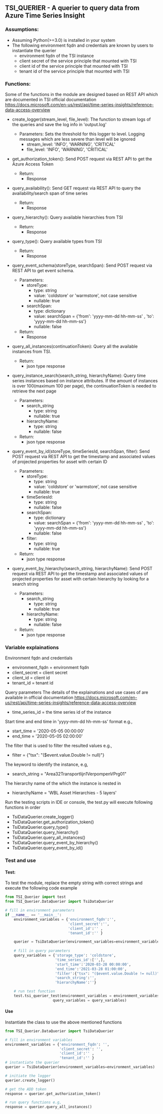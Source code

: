## TSI_QUERIER - A querier to query data from Azure Time Series Insight  

### Assumptions:
* Assuming Python(>=3.0) is installed in your system
* The following environment fqdn and credentials are known by users to instantiate the querier
  * environment fqdn of the TSI instance
  * client secret of the service principle that mounted with TSI
  * client id of the service principle that mounted with TSI
  * tenant id of the service principle that mounted with TSI

### Functions:
Some of the functions in the module are designed based on REST API which are documented in TSI official documentation https://docs.microsoft.com/en-us/rest/api/time-series-insights/reference-data-access-overview
* create_logger(stream_level, file_level): The function to stream logs of the queries and save the log info in 'output.log' 
  * Parameters:
  Sets the threshold for this logger to level. Logging messages which are less severe than level will be ignored
    * stream_level: 'INFO', 'WARNING', 'CRITICAL' 
    * file_level: 'INFO', 'WARNING', 'CRITICAL'
    
* get_authorization_token(): Send POST request via REST API to get the Azure Access Token
  * Return:
    * Response

* query_availability(): Send GET request via REST API to query the availability/search span of time series
  * Return:
    * Response
      
* query_hierarchy(): Query available hierarchies from TSI
  * Return:
    * Response
  
* query_type(): Query available types from TSI
  * Return:
    * Response
  
* query_event_schema(storeType, searchSpan): Send POST request via REST API to get event schema.
  * Parameters:
    * storeType:
      * type: string
      * value: 'coldstore' or 'warmstore', not case sensitive
      * nullable: true
    * searchSpan:
      * type: dictionary 
      * value: searchSpan = {'from': 'yyyy-mm-dd hh-mm-ss' , 'to': 'yyyy-mm-dd hh-mm-ss'}
      * nullable: false
  * Return:
    * Response

* query_all_instances(continuationToken): Query all the available instances from TSI.
  * Return:
    * json type response

* query_instance_search(search_string, hierarchyName):  Query time series instances based on instance attributes. If the amount of instances is over 100(maximum 100 per page), the continuationToken is needed to retrieve the next page
  * Parameters:
    * search_string
      * type: string
      * nullable: true
    * hierarchyName:
      * type: string
      * nullable: false
  * Return:
    * json type response

* query_event_by_id(storeType, timeSeriesId, searchSpan, filter): Send POST request via REST API to get the timestamp and associated values of projected properties for asset with certain ID
  * Parameters:
    * storeType:
      * type: string
      * value: 'coldstore' or 'warmstore', not case sensitive
      * nullable: true
    * timeSeriesId:
      * type: string
      * nullable: false
    * searchSpan:
      * type: dictionary 
      * value: searchSpan = {'from': 'yyyy-mm-dd hh-mm-ss' , 'to': 'yyyy-mm-dd hh-mm-ss'}
      * nullable: false
    * filter:
      * type: string
      * nullable: true
  * Return:
    * json type response    

* query_event_by_hierarchy(search_string, hierarchyName): Send POST request via REST API to get the timestamp and associated values of projected properties for asset with certain hierarchy by looking for a search string
  * Parameters:
    * search_string
      * type: string
      * nullable: true
    * hierarchyName:
      * type: string
      * nullable: false
  * Return:
    * json type response
    
### Variable explainations
Environment fqdn and credentials
* environment_fqdn = environment fqdn
* client_secret = client secret
* client_id = client id
* tenant_id = tenant id

Query parameters
The details of the explainations and use cases of are available in official documentation https://docs.microsoft.com/en-us/rest/api/time-series-insights/reference-data-access-overview
* time_series_id = the time series id of the instance
  
Start time and end time in 'yyyy-mm-dd hh-mm-ss' format e.g.,
* start_time = '2020-05-05 00:00:00'
* end_time = '2020-05-05 02:00:00'

The filter that is used to filter the resulted values e.g., 
* filter = {"tsx": "($event.value.Double != null)"}
  
The keyword to identify the instance, e.g,   
* search_string = "Area32Transportlijn1VerpompenVPrg01"
  
The hierarchy name of the which the instance is nested in
* hierarchyName = 'WBL Asset Hierarchies -  5 layers'

Run the testing scripts in IDE or console, the test.py will execute following functions in order
* TsiDataQuerier.create_logger()
* TsiDataQuerier.get_authorization_token()
* TsiDataQuerier.query_type()
* TsiDataQuerier.query_hierarchy()
* TsiDataQuerier.query_all_instances()
* TsiDataQuerier.query_event_by_hierarchy()
* TsiDataQuerier.query_event_by_id()

### Test and use
#### Test:
To test the module, replace the empty string with correct strings and execute the following code example

```Python
from TSI_Querier import test
from TSI_Querier.DataQuerier import TsiDataQuerier

# fill in environment parameters
if __name__ == '__main__':
    environment_variables = {'environment_fqdn':'',
                             'client_secret':'',
                             'client_id':'' ,
                             'tenant_id':'' }

    querier = TsiDataQuerier(environment_variables=environment_variables)
    
    # fill in query parameters
    query_variables = {'storage_type': 'coldstore',
                       'time_series_id':['',],
                       'start_time':'2020-03-28 00:00:00',
                       'end_time':'2021-03-28 01:00:00',
                       'filter':{"tsx": "($event.value.Double != null)"},
                       'search_string':'',
                       'hierarchyName':''}

    # run test function
    test.tsi_querier_test(environment_variables = environment_variables,
                      query_variables = query_variables)
```
#### Use
Instantiate the class to use the above mentioned functions
```Python
from TSI_Querier.DataQuerier import TsiDataQuerier

# fill in environment variables
environment_variables = {'environment_fqdn': '',
                         'client_secret': '',
                         'client_id':'' ,
                         'tenant_id':'' }
# instantiate the querier
querier = TsiDataQuerier(environment_variables=environment_variables)

# initiate the logger
querier.create_logger()

# get the ADD token
response = querier.get_authorization_token()

# run query functions e.g,
response = querier.query_all_instances()
```
